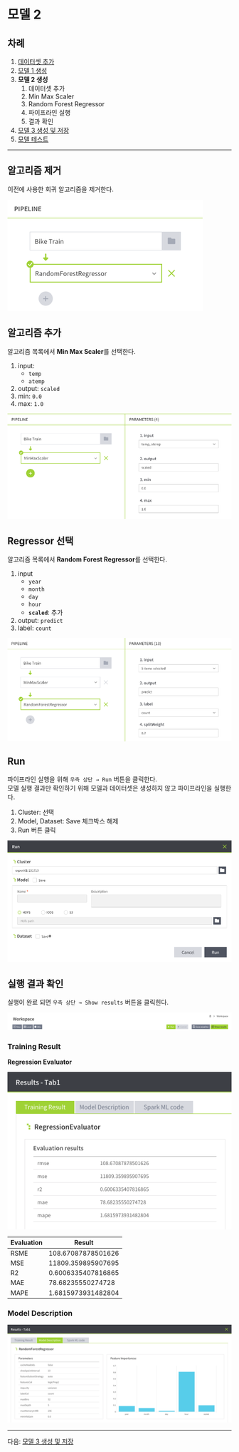 # 모델 2

## 차례

1. [데이터셋 추가](README.md)
1. [모델 1 생성](1.model.md)
1. **모델 2 생성**
   1. 데이터셋 추가
   1. Min Max Scaler
   1. Random Forest Regressor
   1. 파이프라인 실행
   1. 결과 확인
1. [모델 3 생성 및 저장](3.model.md)
1. [모델 테스트](4.test.md)

---

## 알고리즘 제거

이전에 사용한 회귀 알고리즘을 제거한다.

![](images/3_model2/01.remove.png)

## 알고리즘 추가

알고리즘 목록에서 **Min Max Scaler**를 선택한다. 

1. input: 
   - `temp`
   - `atemp`
1. output: `scaled`
1. min: `0.0`
1. max: `1.0`

![](images/3_model2/03.scaler.png)

## Regressor 선택

알고리즘 목록에서 **Random Forest Regressor**를 선택한다. 

1. input
   - `year`
   - `month`
   - `day`
   - `hour`
   - **`scaled`**: 추가
1. output: `predict`
1. label: `count`

![](images/3_model2/04.rfr.png)

## Run

파이프라인 실행을 위해 `우측 상단 → Run` 버튼을 클릭한다.  
모델 실행 결과만 확인하기 위해 모델과 데이터셋은 생성하지 않고  파이프라인을 실행한다.

1. Cluster: 선택
1. Model, Dataset: Save 체크박스 해제
1. Run 버튼 클릭

![](images/3_model2/05.run.png)

## 실행 결과 확인

실행이 완료 되면 `우측 상단 → Show results` 버튼을 클릭힌다.

![](images/2_model1/10.showresult.png)

### Training Result

**Regression Evaluator**

![](images/3_model2/06.result1.png)

| Evaluation | Result |
|---|---|
| RSME | 108.67087878501626 |
| MSE | 11809.359895907695 |
| R2 | 0.6006335407816865 |
| MAE | 78.68235550274728 |
| MAPE | 1.6815973931482804 |

### Model Description

![](images/3_model2/07.result2.png)

---

다음: [모델 3 생성 및 저장](3.model.md)